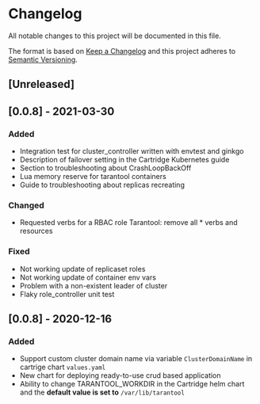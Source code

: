 # Changelog

All notable changes to this project will be documented in this file.

The format is based on [Keep a Changelog](http://keepachangelog.com/en/1.0.0/)
and this project adheres to [Semantic Versioning](http://semver.org/spec/v2.0.0.html).

## [Unreleased]

## [0.0.8] - 2021-03-30

### Added
- Integration test for cluster_controller written with envtest and ginkgo
- Description of failover setting in the Cartridge Kubernetes guide
- Section to troubleshooting about CrashLoopBackOff
- Lua memory reserve for tarantool containers
- Guide to troubleshooting about replicas recreating

### Changed
- Requested verbs for a RBAC role Tarantool: remove all * verbs and resources

### Fixed
- Not working update of replicaset roles
- Not working update of container env vars
- Problem with a non-existent leader of cluster
- Flaky role_controller unit test

## [0.0.8] - 2020-12-16

### Added
- Support custom cluster domain name via variable `ClusterDomainName` in cartrige chart `values.yaml`
- New chart for deploying ready-to-use crud based application
- Ability to change TARANTOOL_WORKDIR in the Cartridge helm chart and the **default value is set to** `/var/lib/tarantool`